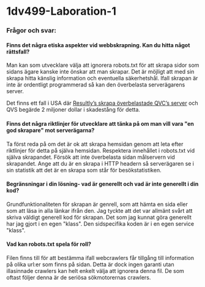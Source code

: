 # 1dv499-Laboration-1

### Frågor och svar: 

#### Finns det några etiska aspekter vid webbskrapning. Kan du hitta något rättsfall?
   
Man kan som utvecklare välja att ignorera robots.txt för att skrapa sidor som sidans ägare kanske inte önskar att man skrapar. Det är möjligt att med sin skrapa hitta känslig information och eventuella säkerhetshål. Ifall skrapan är inte är ordentligt programmerad så kan den överbelasta serverägarens server.

Det finns ett fall i USA där [Resultly’s skrapa överbelastade QVC’s server](http://www.forbes.com/sites/ericgoldman/2015/03/24/qvc-cant-stop-web-scraping/) och QVS begärde 2 miljoner dollar i skadestång för detta.

#### Finns det några riktlinjer för utvecklare att tänka på om man vill vara "en god skrapare" mot serverägarna?
   
Ta först reda på om det är ok att skrapa hemsidan genom att leta efter riktlinjer för detta på själva hemsidan. Respektera innehållet i robots.txt vid själva skrapandet. Försök att inte överbelasta sidan målservern vid skrapandet. Ange att du är en skrapa i HTTP headern så serverägaren se i sin statistik att det är en skrapa som står för besökstatistiken.

#### Begränsningar i din lösning- vad är generellt och vad är inte generellt i din kod?
   
Grundfunktionaliteten för skrapan är genrell, som att hämta en sida eller som att läsa in alla länkar ifrån den. Jag tyckte att det var allmänt svårt att skriva väldigt generell kod för skrapan. Det som jag kunnat göra generellt har jag gjort i en egen "klass". Den sidspecifika koden är i en egen service "klass".

#### Vad kan robots.txt spela för roll?
   
Filen finns till för att bestämma ifall webcrawlers får tillgång till information på olika url:er som finns på sidan. Detta är dock ingen garanti utan illasinnade crawlers kan helt enkelt välja att ignorera denna fil. De som oftast följer denna är de seriösa sökmotorernas crawlers.
